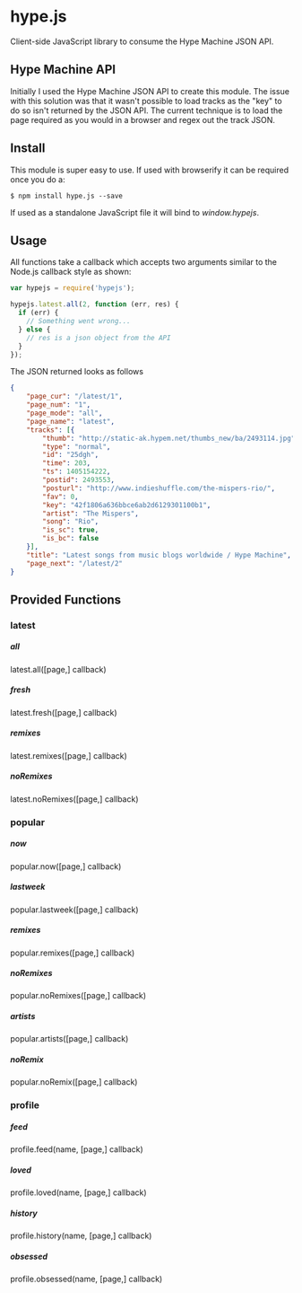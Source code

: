 hype.js
=======

Client-side JavaScript library to consume the Hype Machine JSON API.

## Hype Machine API
Initially I used the Hype Machine JSON API to create this module. The issue 
with this solution was that it wasn't possible to load tracks as the "key" to 
do so isn't returned by the JSON API. The current technique is to load the 
page required as you would in a browser and regex out the track JSON.

## Install
This module is super easy to use. If used with browserify it can be required
once you do a:

```
$ npm install hype.js --save
```

If used as a standalone JavaScript file it will bind to *window.hypejs*.

## Usage
All functions take a callback which accepts two arguments similar to the
Node.js callback style as shown:


```javascript
var hypejs = require('hypejs');

hypejs.latest.all(2, function (err, res) {
  if (err) {
    // Something went wrong...
  } else {
    // res is a json object from the API
  }
});
```

The JSON returned looks as follows 

```json
{
	"page_cur": "/latest/1",
    "page_num": "1",
    "page_mode": "all",
	"page_name": "latest",
	"tracks": [{
		"thumb": "http://static-ak.hypem.net/thumbs_new/ba/2493114.jpg",
		"type": "normal",
		"id": "25dgh",
		"time": 203,
		"ts": 1405154222,
		"postid": 2493553,
		"posturl": "http://www.indieshuffle.com/the-mispers-rio/",
		"fav": 0,
		"key": "42f1806a636bbce6ab2d6129301100b1",
		"artist": "The Mispers",
		"song": "Rio",
		"is_sc": true,
		"is_bc": false
	}],
    "title": "Latest songs from music blogs worldwide / Hype Machine",
    "page_next": "/latest/2"
}
```

## Provided Functions
### latest

##### all
latest.all([page,] callback)

##### fresh
latest.fresh([page,] callback)

##### remixes
latest.remixes([page,] callback)

##### noRemixes
latest.noRemixes([page,] callback)


### popular

##### now
popular.now([page,] callback)

##### lastweek
popular.lastweek([page,] callback)

##### remixes
popular.remixes([page,] callback)

##### noRemixes
popular.noRemixes([page,] callback)

##### artists
popular.artists([page,] callback)

##### noRemix
popular.noRemix([page,] callback)


### profile

##### feed
profile.feed(name, [page,] callback)

##### loved
profile.loved(name, [page,] callback)

##### history
profile.history(name, [page,] callback)

##### obsessed
profile.obsessed(name, [page,] callback)
